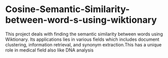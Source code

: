 Cosine-Semantic-Similarity-between-word-s-using-wiktionary
==========================================================

This project deals with finding the semantic similarity between words using Wiktionary. Its applications lies in various fields which includes document clustering, information retrieval, and synonym extraction.This has a unique role in medical field also like DNA analysis 
